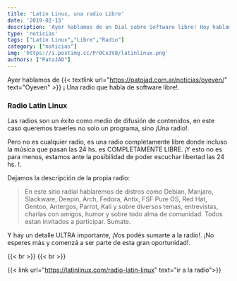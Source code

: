 ```yaml
---
title: 'Latin Linux, una radio Libre'
date: '2019-02-13'
description: 'Ayer hablamos de un Dial sobre Software libre! Hoy hablamos de una Radio Libre'
type: 'noticias'
tags: ["Latin Linux","Libre","Radio"]
category: ["noticias"]
img: 'https://i.postimg.cc/Pr0CxJV8/latinlinux.png'
authors: ["PatoJAD"]
---
```


Ayer hablamos de {{< textlink url="https://patojad.com.ar/noticias/oyeven/" text="Oyeven" >}} ¡ Una radio que habla de software libre!.

### Radio Latin Linux

Las radios son un éxito como medio de difusión de contenidos, en este caso queremos traerles no solo un programa, sino ¡Una radio!.

Pero no es cualquier radio, es una radio completamente libre donde incluso la música que pasan las 24 hs. es COMPLETAMENTE LIBRE. ¡Y esto no es para menos, estamos ante la posibilidad de poder escuchar libertad las 24 hs. !.

Dejamos la descripción de la propia radio:

>En este sitio radial hablaremos de distros como Debian, Manjaro, Slackware, Deepin, Arch, Fedora, Antix, FSF Pure OS, Red Hat, Gentoo, Antergos, Parrot, Kali y sobre diversos temas, entrevistas, charlas con amigos, humor y sobre todo alma de comunidad.
Todos estan invitados a participar. Sumate.

Y hay un detalle ULTRA importante, ¡Vos podés sumarte a la radio!. ¡No esperes más y comenzá a ser parte de esta gran oportunidad!.

{{< br >}}
{{< br >}}

{{< link url="https://latinlinux.com/radio-latin-linux" text="ir a la radio">}}
